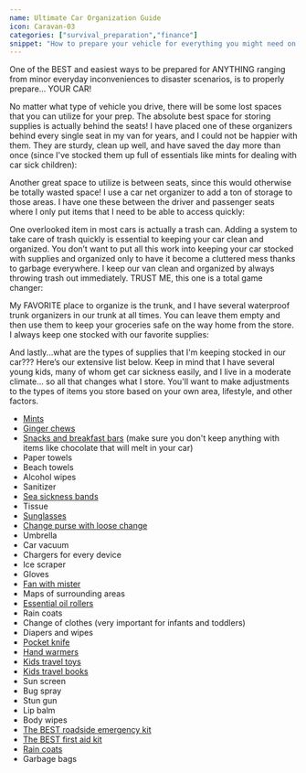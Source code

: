 ```yaml
---
name: Ultimate Car Organization Guide
icon: Caravan-03
categories: ["survival_preparation","finance"]
snippet: "How to prepare your vehicle for everything you might need on the road."
---
```

<script>
  import AmazonComponent from '$lib/amazon.svelte'
</script>

One of the BEST and easiest ways to be prepared for ANYTHING ranging from minor everyday inconveniences to disaster scenarios, is to properly prepare\.\.\. YOUR CAR!

No matter what type of vehicle you drive, there will be some lost spaces that you can utilize for your prep. The absolute best space for storing supplies is actually behind the seats! I have placed one of these organizers behind every single seat in my van for years, and I could not be happier with them. They are sturdy, clean up well, and have saved the day more than once (since I've stocked them up full of essentials like mints for dealing with car sick children):

<AmazonComponent title="Car Backseat Organizer" company="Reserwa" href="https://amzn.to/3qMQWSn" src="https://m.media-amazon.com/images/I/710IIu6OFpL._AC_SL1500_.jpg"/>

Another great space to utilize is between seats, since this would otherwise be totally wasted space! I use a car net organizer to add a ton of storage to those areas. I have one these between the driver and passenger seats where I only put items that I need to be able to access quickly: 

<AmazonComponent title="Car Net Organizer" company="DFDM National" href="https://amzn.to/3wPtVlq" src="https://m.media-amazon.com/images/I/917lz6BqxYL._AC_SL1500_.jpg"/>

One overlooked item in most cars is actually a trash can. Adding a system to take care of trash quickly is essential to keeping your car clean and organized. You don’t want to put all this work into keeping your car stocked with supplies and organized only to have it become a cluttered mess thanks to garbage everywhere. I keep our van clean and organized by always throwing trash out immediately. TRUST ME, this one is a total game changer:

<AmazonComponent title="Car Trash Can with Lid and Storage Pockets" company="HOTOR" href="https://amzn.to/386ZRHH" src="https://m.media-amazon.com/images/I/81amlUGJ+3L._AC_SL1500_.jpg"/>

My FAVORITE place to organize is the trunk, and I have several waterproof trunk organizers in our trunk at all times. You can leave them empty and then use them to keep your groceries safe on the way home from the store. I always keep one stocked with our favorite supplies:

<AmazonComponent title="Waterproof Trunk Organizer" company="Farasla" href="https://amzn.to/3iM1M6y" src="https://m.media-amazon.com/images/I/717pXvAGQ7L._AC_SL1500_.jpg"/>

And lastly\.\.\.what are the types of supplies that I'm keeping stocked in our car??? Here’s our extensive list below. Keep in mind that I have several young kids, many of whom get car sickness easily, and I live in a moderate climate... so all that changes what I store. You'll want to make adjustments to the types of items you store based on your own area, lifestyle, and other factors.

*   <a href="https://amzn.to/3DoaiSR" target="_blank">Mints</a>
*   <a href="https://amzn.to/3wK4bXO" target="_blank">Ginger chews</a>
*   <a href="https://amzn.to/3iItDoq" target="_blank">Snacks and breakfast bars</a> (make sure you don't keep anything with items like chocolate that will melt in your car)
*   Paper towels
*   Beach towels
*   Alcohol wipes
*   Sanitizer
*   <a href="https://amzn.to/3iItUaW" target="_blank">Sea sickness bands</a>
*   Tissue
*   <a href="https://amzn.to/3NvWme6" target="_blank">Sunglasses</a>
*   <a href="https://amzn.to/3wLLSBo" target="_blank">Change purse with loose change</a>
*   Umbrella
*   Car vacuum
*   Chargers for every device
*   Ice scraper
*   Gloves
*   <a href="https://amzn.to/385GxdX" target="_blank">Fan with mister</a>
*   Maps of surrounding areas
*   <a href="https://amzn.to/3NvHegU" target="_blank">Essential oil rollers</a>
*   Rain coats
*   Change of clothes (very important for infants and toddlers)
*   Diapers and wipes
*   <a href="https://amzn.to/3Dm6e5y" target="_blank">Pocket knife</a>
*   <a href="https://amzn.to/36C6tO1" target="_blank">Hand warmers</a>
*   <a href="https://amzn.to/3NwQy4k" target="_blank">Kids travel toys</a>
*   <a href="https://amzn.to/3uDxUip" target="_blank">Kids travel books</a>
*   Sun screen
*   Bug spray
*   Stun gun
*   Lip balm
*   Body wipes
*   <a href="https://amzn.to/3iPFAbX" target="_blank">The BEST roadside emergency kit</a>
*   <a href="https://amzn.to/3IKKcdL" target="_blank">The BEST first aid kit</a>
*   <a href="https://amzn.to/3wMVufj" target="_blank">Rain coats</a>
*   Garbage bags